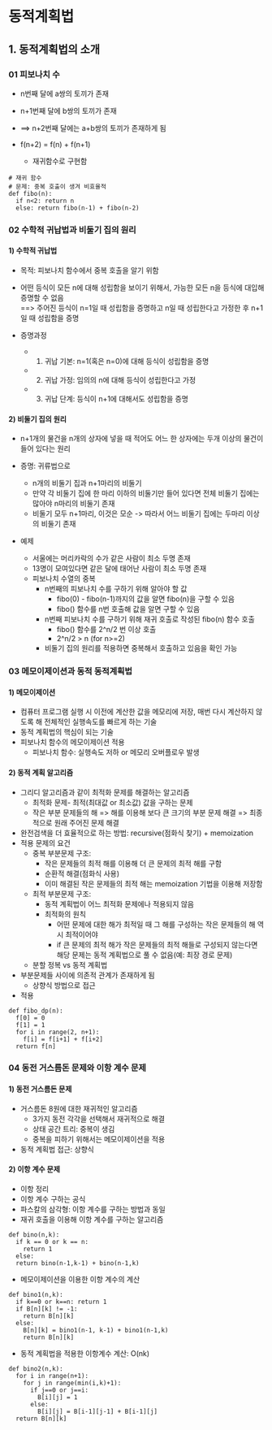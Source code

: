 # 동적계획법
## 1. 동적계획법의 소개
### 01 피보나치 수
* n번째 달에 a쌍의 토끼가 존재
* n+1번째 달에 b쌍의 토끼가 존재
* ==> n+2번째 달에는 a+b쌍의 토끼가 존재하게 됨

* f(n+2) = f(n) + f(n+1)
  * 재귀함수로 구현함

```
# 재귀 함수
# 문제: 중복 호출이 생겨 비효율적
def fibo(n):
  if n<2: return n
  else: return fibo(n-1) + fibo(n-2)
```



### 02 수학적 귀납법과 비둘기 집의 원리
#### 1) 수학적 귀납법
* 목적: 피보나치 함수에서 중복 호출을 알기 위함
* 어떤 등식이 모든 n에 대해 성립함을 보이기 위해서, 가능한 모든 n을 등식에 대입해 증명할 수 없음  
==> 주어진 등식이 n=1일 때 성립함을 증명하고 n일 때 성립한다고 가정한 후 n+1일 때 성립함을 증명

* 증명과정
  * 1. 귀납 기본: n=1(혹은 n=0)에 대해 등식이 성립함을 증명
  * 2. 귀납 가정: 임의의 n에 대해 등식이 성립한다고 가정
  * 3. 귀납 단계: 등식이 n+1에 대해서도 성립함을 증명

#### 2) 비둘기 집의 원리
* n+1개의 물건을 n개의 상자에 넣을 때 적어도 어느 한 상자에는 두개 이상의 물건이 들어 있다는 원리
* 증명: 귀류법으로
  * n개의 비둘기 집과 n+1마리의 비둘기
  * 만약 각 비둘기 집에 한 마리 이하의 비둘기만 들어 있다면 전체 비둘기 집에는 많아야 n마리의 비둘기 존재
  * 비둘기 모두 n+1마리, 이것은 모순 -> 따라서 어느 비둘기 집에는 두마리 이상의 비둘기 존재

* 예제
  * 서울에는 머리카락의 수가 같은 사람이 최소 두명 존재
  * 13명이 모여있다면 같은 달에 태어난 사람이 최소 두명 존재
  * 피보나치 수열의 중복
    * n번째의 피보나치 수를 구하기 위해 알아야 할 값
      * fibo(0) - fibo(n-1)까지의 값을 알면 fibo(n)을 구할 수 있음
      * fibo() 함수를 n번 호출해 값을 알면 구할 수 있음
    * n번째 피보나치 수를 구하기 위해 재귀 호출로 작성된 fibo(n) 함수 호출
      * fibo() 함수를 2^n/2 번 이상 호출
      * 2^n/2 > n (for n>=2)
    * 비둘기 집의 원리를 적용하면 중복해서 호출하고 있음을 확인 가능

### 03 메모이제이션과 동적 동적계획법
#### 1) 메모이제이션
* 컴퓨터 프로그램 실행 시 이전에 계산한 값을 메모리에 저장, 매번 다시 계산하지 않도록 해 전체적인 실행속도를 빠르게 하는 기술
* 동적 계획법의 핵심이 되는 기술
* 피보나치 함수의 메모이제이션 적용
  * 피보나치 함수: 실행속도 저하 or 메모리 오버플로우 발생

#### 2) 동적 계획 알고리즘
* 그리디 알고리즘과 같이 최적화 문제를 해결하는 알고리즘
  * 최적화 문제- 최적(최대값 or 최소값) 값을 구하는 문제
  * 작은 부분 문제들의 해 => 해를 이용해 보다 큰 크기의 부분 문제 해결 => 최종적으로 원래 주어진 문제 해결
* 완전검색을 더 효율적으로 하는 방법: recursive(점화식 찾기) + memoization
* 적용 문제의 요건
  * 중복 부분문제 구조:
    * 작은 문제들의 최적 해를 이용해 더 큰 문제의 최적 해를 구함
    * 순환적 해결(점화식 사용)
    * 이미 해결된 작은 문제들의 최적 해는 memoization 기법을 이용해 저장함
  * 최적 부분문제 구조:
    * 동적 계획법이 어느 최적화 문제에나 적용되지 않음
    * 최적화의 원칙
      * 어떤 문제에 대한 해가 최적일 때 그 해를 구성하는 작은 문제들의 해 역시 최적이어야
      * if 큰 문제의 최적 해가 작은 문제들의 최적 해들로 구성되지 않는다면 해당 문제는 동적 계획법으로 풀 수 없음(예: 최장 경로 문제)
  * 분할 정복 vs 동적 계획법
* 부분문제들 사이에 의존적 관계가 존재하게 됨
  * 상향식 방법으로 접근
* 적용
```
def fibo_dp(n):
  f[0] = 0
  f[1] = 1
  for i in range(2, n+1):
    f[i] = f[i+1] + f[i+2]
  return f[n]
```

### 04 동전 거스름돈 문제와 이항 계수 문제
#### 1) 동전 거스름돈 문제
* 거스름돈 8원에 대한 재귀적인 알고리즘
  * 3가지 동전 각각을 선택해서 재귀적으로 해결
  * 상태 공간 트리: 중복이 생김
  * 중복을 피하기 위해서는 메모이제이션을 적용
* 동적 계획법 접근: 상향식

#### 2) 이항 계수 문제
* 이항 정리
* 이항 계수 구하는 공식
* 파스칼의 삼각형: 이항 계수를 구하는 방법과 동일
* 재귀 호출을 이용해 이항 계수를 구하는 알고리즘
```
def bino(n,k):
  if k == 0 or k == n:
    return 1
  else:
  return bino(n-1,k-1) + bino(n-1,k)
```

* 메모이제이션을 이용한 이항 계수의 계산
```
def bino1(n,k):
  if k==0 or k==n: return 1
  if B[n][k] != -1:
    return B[n][k]
  else:
    B[n][k] = bino1(n-1, k-1) + bino1(n-1,k)
    return B[n][k]
```

* 동적 계획법을 적용한 이항계수 계산: O(nk)
```
def bino2(n,k):
  for i in range(n+1):
    for j in range(min(i,k)+1):
      if j==0 or j==i:
        B[i][j] = 1
      else:
        B[i][j] = B[i-1][j-1] + B[i-1][j]
  return B[n][k]
```
